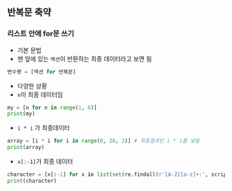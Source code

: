 ## 반복문 축약
### 리스트 안에 for문 쓰기
* 기본 문법
* 맨 앞에 있는 ```액션```이 반환하는 최종 데이터라고 보면 됨
```python
변수명 = [액션 for 반복문]
```

* 다양한 상황
* ```n```이 최종 데이터임
```python
my = [n for n in range(1, 6)]
print(my)
```

* ```i * i``` 가 최종데이터
```python
array = [i * i for i in range(0, 20, 2)] # 최종결과인 i * i를 넣음
print(array)
```

* ```x[:-1]```가 최종 데이터
```python
character = [x[:-1] for x in list(set(re.findall(r'[A-Z][a-z]+:', script101)))]
print(character)
```
